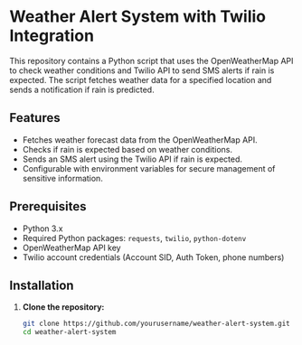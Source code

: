 # Weather Alert System with Twilio Integration

This repository contains a Python script that uses the OpenWeatherMap API to check weather conditions and Twilio API to send SMS alerts if rain is expected. The script fetches weather data for a specified location and sends a notification if rain is predicted.

## Features

- Fetches weather forecast data from the OpenWeatherMap API.
- Checks if rain is expected based on weather conditions.
- Sends an SMS alert using the Twilio API if rain is expected.
- Configurable with environment variables for secure management of sensitive information.

## Prerequisites

- Python 3.x
- Required Python packages: `requests`, `twilio`, `python-dotenv`
- OpenWeatherMap API key
- Twilio account credentials (Account SID, Auth Token, phone numbers)

## Installation

1. **Clone the repository:**
   ```bash
   git clone https://github.com/yourusername/weather-alert-system.git
   cd weather-alert-system
